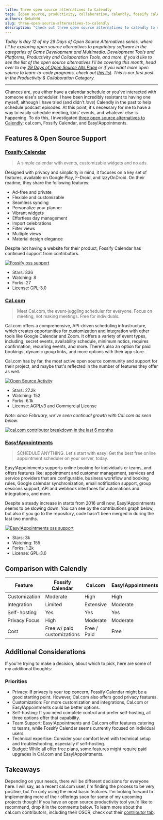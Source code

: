 ```yaml
---
title: Three open source alternatives to Calendly
tags: [open source, productivity, collaboration, calendly, fossify calendar, cal.com, easy!appointments]
authors: BekahHW
slug: three-open-source-alternatives-to-calendly
description: "Check out three open source alternatives to calendly to schedule your life!"
---
```


*Today is day 12 of my 29 Days of Open Source Alternatives series, where I'll be exploring open source alternatives to proprietary software in the categories of Game Development and Multimedia, Development Tools and Platforms, Productivity and Collaboration Tools, and more. If you'd like to see the list of the open source alternatives I'll be covering this month, head over to my [29 Days of Open Source Alts Page](https://oss.fyi/oss-alts) or if you want more open source to learn-to-code programs, check out [this list](https://oss.fyi/learn-to-code). This is our first post in the Productivity & Collaboration Category.* 

<hr/>

Chances are, you either have a calendar schedule or you've interacted with someone else's scheduler. I have been incredibly resistant to having one myself, although I have tried (and didn't *love*) Calendly in the past to help schedule podcast episodes. At this point, it's necessary for me to have a way to easily schedule meeting, kids' events, and whatever else is happening. To do this, I investigated [three open source alternatives to Calendly](https://app.opensauced.pizza/workspaces/127e8633-bace-4bae-814b-b36695e87de0): cal.com, Fossify Calendar, and Easy!Appointments. 

<!-- truncate -->

## Features & Open Source Support
### [Fossify Calendar](https://app.opensauced.pizza/s/FossifyOrg/Calendar)

> A simple calendar with events, customizable widgets and no ads.

Designed with privacy and simplicity in mind, it focuses on a key set of features, available on Google Play, F-Droid, and IzzyOnDroid. On their readme, they share the following features:

- Ad-free and private
- Flexible and customizable
- Seamless syncing
- Personalize your planner
- Vibrant widgets
- Effortless day management
- Import celebrations
- Filter views
- Multiple views
- Material design elegance

Despite not having a website for their product, Fossify Calendar has continued support from contributors.

[![Fossify oss support](https://dev-to-uploads.s3.amazonaws.com/uploads/articles/d4pyb6ylmg5rkwrwpe5i.png)](https://app.opensauced.pizza/workspaces/127e8633-bace-4bae-814b-b36695e87de0)

- Stars: 336
- Watching: 8
- Forks: 27
- License: GPL-3.0

### [Cal.com](https://app.opensauced.pizza/s/calcom/cal.com)

> Meet Cal.com, the event-juggling scheduler for everyone. Focus on meeting, not making meetings. Free for individuals.

Cal.com offers a comprehensive, API-driven scheduling infrastructure, which creates opportunities for customization and integration with other tools like Google Calendar and Zoom. It offers a variety of event types, including, secret events, availability schedule, minimum notics, requires confirmation, recurring events, and more. There's also an option for paid bookings, dynamic group links, and more options with their app store.

Cal.com has by far, the most active open source community and support for their project, and maybe that's reflected in the number of features they offer as well. 

[![Open Source Activity](https://dev-to-uploads.s3.amazonaws.com/uploads/articles/7trjrf139z123xvexrfy.png)](https://app.opensauced.pizza/workspaces/70809527-03ce-41ec-a159-fc664651afdb/repository-insights/1199/dashboard)


- Stars: 27.2k 
- Watching: 152
- Forks: 6.1k 
- License: AGPLv3 and Commercial License

*Note: since February, we've seen continual growth with Cal.com as seen below.*

[![cal.com contributor breakdown in the last 6 months](https://dev-to-uploads.s3.amazonaws.com/uploads/articles/1i03vp56ai3g7lnttagn.png)](https://app.opensauced.pizza/s/calcom/cal.com?range=180)

### [Easy!Appointments](https://app.opensauced.pizza/s/alextselegidis/easyappointments)

> SCHEDULE ANYTHING. Let's start with easy! Get the best free online appointment scheduler on your server, today.

Easy!Appointments supports online booking for individuals or teams, and offers features like: appointment and customer management, services and service providers that are configurable, business workflow and booking rules, Google calendar synchronization, email notification support, group sessions support, API and webhook interfaces for automations and integrations, and more. 

Despite a steady increase in starts from 2016 until now, Easy!Appointments seems to be slowing down. You can see by the contributions graph below, but also if you go to the repository, code hasn't been merged in during the last two months. 

[![Easy!Appointments oss support](https://dev-to-uploads.s3.amazonaws.com/uploads/articles/q8818hi4vqlcz1yqyt33.png)](https://app.opensauced.pizza/workspaces/70809527-03ce-41ec-a159-fc664651afdb/repository-insights/1199/dashboard)


- Stars: 3k 
- Watching: 155 
- Forks: 1.2k 
- License: GPL-3.0

## Comparison with Calendly

| Feature                 | Fossify Calendar | Cal.com         | Easy!Appointments | Calendly        |
|-------------------------|------------------|-----------------|-------------------|-----------------|
| Customization           | Moderate         | High            | High              | Moderate        |
| Integration             | Limited          | Extensive       | Moderate          | Extensive       |
| Self-hosting            | Yes              | Yes             | Yes               | No              |
| Privacy Focus           | High             | Moderate        | Moderate          | Moderate        |
| Cost                    | Free w/ paid customizations            | Free / Paid     | Free              | Free / Paid     |


## Additional Considerations

If you're trying to make a decision, about which to pick, here are some of my additional thoughts:

### Priorities

- Privacy: If privacy is your top concern, Fossify Calendar might be a good starting point. However, Cal.com also offers good privacy features.
- Customization: For more customization and integrations, Cal.com or Easy!Appointments could be better options.
- Self-hosting: If you need complete control and prefer self-hosting, all three options offer that capability.
- Team Support: Easy!Appointments and Cal.com offer features catering to teams, while Fossify Calendar seems currently focused on individual users.
- Technical expertise: Consider your comfort level with technical setup and troubleshooting, especially if self-hosting.
- Budget: While all offer free plans, some features might require paid upgrades in Cal.com and Easy!Appointments.

## Takeaways

Depending on your needs, there will be different decisions for everyone here. I will say, as a recent cal.com user, I'm finding the process to be very positive, but I'm only using the most basic features. I'm looking forward to implementing more of their offerings soon for some of my upcoming projects though! If you have an open source productivity tool you'd like to recommend, drop it in the comments below. To learn more about the cal.com contributors, including their OSCR, check out their [contributor tab](https://app.opensauced.pizza/s/calcom/cal.com/contributors?range=30).